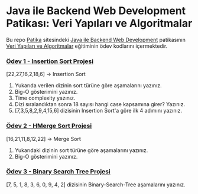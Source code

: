 # Java ile Backend Web Development Patikası: Veri Yapıları ve Algoritmalar
Bu repo [Patika](https://app.patika.dev/) sitesindeki [Java ile Backend Web Development](https://app.patika.dev/egitimler/java-ile-backend-web-development-patikasi) patikasının [Veri Yapıları ve Algoritmalar](https://app.patika.dev/courses/veri-yapilari-ve-algoritmalar) eğitiminin ödev kodlarını içermektedir.

### [Ödev 1 - Insertion Sort Projesi](https://app.patika.dev/courses/veri-yapilari-ve-algoritmalar/insertion-sort-proje)
[22,27,16,2,18,6] -> Insertion Sort  
1. Yukarıda verilen dizinin sort türüne göre aşamalarını yazınız.  
2. Big-O gösterimini yazınız.  
3. Time complexity yazınız.  
4. Dizi sıralandıktan sonra 18 sayısı hangi case kapsamına girer? Yazınız.  
5. [7,3,5,8,2,9,4,15,6] dizisinin Insertion Sort'a göre ilk 4 adımını yazınız.

### [Ödev 2 - HMerge Sort Projesi](https://app.patika.dev/courses/veri-yapilari-ve-algoritmalar/merge-sort-proje)
[16,21,11,8,12,22] -> Merge Sort  
1. Yukarıdaki dizinin sort türüne göre aşamalarını yazınız.  
2. Big-O gösterimini yazınız.  

### [Ödev 3 - Binary Search Tree Projesi](https://app.patika.dev/courses/veri-yapilari-ve-algoritmalar/binary-search-tree-proje)
[7, 5, 1, 8, 3, 6, 0, 9, 4, 2] dizisinin Binary-Search-Tree aşamalarını yazınız.  